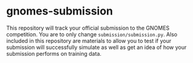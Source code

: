 # gnomes-submission
This repository will track your official submission to the GNOMES competition. You are to only change `submission/submission.py`. Also included in this repository are materials to allow you to test if your submission will successfully simulate as well as get an idea of how your submission performs on training data. 
